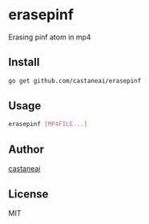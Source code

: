 erasepinf
==============
Erasing pinf atom in mp4

## Install

```bash
go get github.com/castaneai/erasepinf
```

## Usage

```bash
erasepinf [MP4FILE...]
```

## Author

[castaneai](https://github.com/castaneai)

## License
MIT
